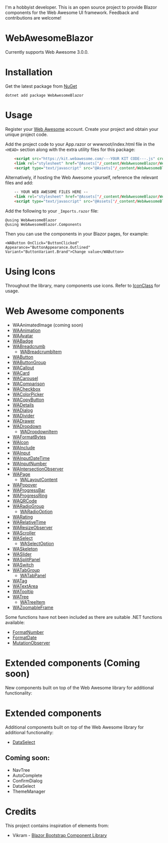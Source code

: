 ﻿I'm a hobbyist developer. This is an open source project to provide Blazor components for the Web Awesome UI framework. Feedback and contributions are welcome!
# WebAwesomeBlazor

Currently supports Web Awesome 3.0.0.

# Installation
Get the latest package from [NuGet](https://www.nuget.org/packages/WebAwesomeBlazor/)
```
dotnet add package WebAwesomeBlazor
```

# Usage
Register your [Web Awesome](https://webawesome.com) account.
Create your project and obtain your unique project code.

Add the project code to your App.razor or wwwroot/index.html file in the `<HEAD>` section along with the extra utility files for this package:
```HTML
    <script src="https://kit.webawesome.com/---YOUR KIT CODE---.js" crossorigin="anonymous"></script>
    <link rel="stylesheet" href="@Assets["/_content/WebAwesomeBlazor/WebAwesome.css"]" />
    <script type="text/javascript" src="@Assets["/_content/WebAwesomeBlazor/JsInterop.js"]"></script>
```

Alternatively, if hosting the Web Awesome yourself, reference the relevant files and add:
```HTML
    -- YOUR WEB AWESOME FILES HERE --
    <link rel="stylesheet" href="@Assets["/_content/WebAwesomeBlazor/WebAwesome.css"]" />
    <script type="text/javascript" src="@Assets["/_content/WebAwesomeBlazor/JsInterop.js"]"></script>
```

Add the following to your `_Imports.razor` file:
```HTML+Razor
@using WebAwesomeBlazor
@using WebAwesomeBlazor.Components
```

Then you can use the components in your Blazor pages, for example:
```HTML+Razor
<WAButton OnClick="ButtonClicked" Appearance="ButtonAppearance.Outlined" Variant="ButtonVariant.Brand">Change value</WAButton>
```
# Using Icons
Throughout the library, many components use icons.
Refer to [IconClass](/docs/IconClass.md) for usage.


# Web Awesome components
- WAAnimatedImage (coming soon)
- [WAAnimation](/docs/WAAnimation.md)
- [WAAvatar](/docs/WAAvatar.md)
- [WABadge](/docs/WABadge.md)
- [WABreadcrumb](/docs/WABreadcrumb.md)
  - [WABreadcrumbItem](/docs/WABreadcrumbItem.md)
- [WAButton](/docs/WAButton.md)
- [WAButtonGroup](/docs/WAButtonGroup.md)
- [WACallout](/docs/WACallout.md)
- [WACard](/docs/WACard.md)
- [WACarousel](/docs/WACarousel.md)
- [WAComparison](/docs/WAComparison.md)
- [WACheckbox](/docs/WACheckbox.md)
- [WAColorPicker](/docs/WAColorPicker.md)
- [WACopyButton](/docs/WACopyButton.md)
- [WADetails](/docs/WADetails.md)
- [WADialog](/docs/WADialog.md)
- [WADivider](/docs/WADivider.md)
- [WADrawer](/docs/WADrawer.md)
- [WADropdown](/docs/WADropdown.md)
  - [WADropdownItem](/docs/WADropdownItem.md)
- [WAFormatBytes](/docs/WAFormatBytes.md)
- [WAIcon](/docs/WAIcon.md)
- [WAInclude](/docs/WAInclude.md)
- [WAInput](/docs/WAInput.md)
- [WAInputDateTime](/docs/WAInputDateTime.md)
- [WAInputNumber](/docs/WAInputNumber.md)
- [WAIntersectionObserver](/docs/WAIntersectionObserver.md)
- [WAPage](/docs/WAPage.md)
  - [WALayoutContent](/docs/WALayoutContent.md)
- [WAPopover](/docs/WAPopover.md)
- [WAProgressBar](/docs/WAProgressBar.md)
- [WAProgressRing](/docs/WAProgressRing.md)
- [WAQRCode](/docs/WAQRCode.md)
- [WARadioGroup](/docs/WARadioGroup.md)
  - [WARadioOption](/docs/WARadioOption.md)
- [WARating](/docs/WARating.md)
- [WARelativeTime](/docs/WARelativeTime.md)
- [WAResizeObserver](/docs/WAResizeObserver.md)
- [WAScroller](/docs/WAScroller.md)
- [WASelect](/docs/WASelect.md)
  - [WASelectOption](/docs/WASelectOption.md)
- [WASkeleton](/docs/WASkeleton.md)
- [WASlider](/docs/WASlider.md)
- [WASplitPanel](/docs/WASplitPanel.md)
- [WASwitch](/docs/WASwitch.md)
- [WATabGroup](/docs/WATabGroup.md)
  - [WATabPanel](/docs/WATabPanel.md)
- [WATag](/docs/WATag.md)
- [WATextArea](/docs/WATextArea.md)
- [WATooltip](/docs/WATooltip.md)
- [WATree](/docs/WATree.md)
  - [WATreeItem](/docs/WATreeItem.md)
- [WAZoomableFrame](/docs/WAZoomableFrame.md)

Some functions have not been included as there are suitable .NET functions available:
- [FormatNumber](https://webawesome.com/docs/components/format-number/)
- [FormatDate](https://webawesome.com/docs/components/format-date/) 
- [MutationObserver](https://webawesome.com/docs/components/mutation-observer/)

# Extended components (Coming soon)
New components built on top of the Web Awesome library for additional functionality:
# Extended components 
Additional components built on top of the Web Awesome library for additional functionality:
- [DataSelect](/docs/Extended/DataSelect.md)

## Coming soon:
- NavTree
- AutoComplete
- ConfirmDialog
- DataSelect
- ThemeManager


# Credits
This project contains inspiration of elements from:
* Vikram - [Blazor Bootstrap Component Library](https://github.com/vikramlearning/blazorbootstrap)
